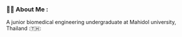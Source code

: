 ### :man_technologist: About Me :

A junior biomedical engineering undergraduate at Mahidol university, Thailand :🇹🇭:
